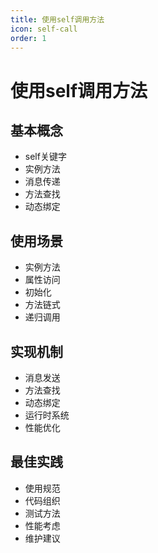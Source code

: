 ```yaml
---
title: 使用self调用方法
icon: self-call
order: 1
---
```


# 使用self调用方法

## 基本概念
- self关键字
- 实例方法
- 消息传递
- 方法查找
- 动态绑定

## 使用场景
- 实例方法
- 属性访问
- 初始化
- 方法链式
- 递归调用

## 实现机制
- 消息发送
- 方法查找
- 动态绑定
- 运行时系统
- 性能优化

## 最佳实践
- 使用规范
- 代码组织
- 测试方法
- 性能考虑
- 维护建议
